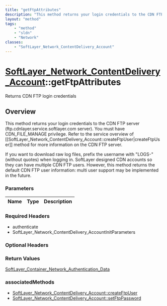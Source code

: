 ```yaml
---
title: "getFtpAttributes"
description: "This method returns your login credentials to the CDN FTP server (ftp.cdnlayer.service.softlayer.com server). You must h... "
layout: "method"
tags:
    - "method"
    - "sldn"
    - "Network"
classes:
    - "SoftLayer_Network_ContentDelivery_Account"
---
```

# [SoftLayer_Network_ContentDelivery_Account](/reference/services/SoftLayer_Network_ContentDelivery_Account)::getFtpAttributes

Returns CDN FTP login credentials


## Overview 
This method returns your login credentials to the CDN FTP server (ftp.cdnlayer.service.softlayer.com server). You must have CDN_FILE_MANAGE privilege. Refer to the service overview of [[SoftLayer_Network_ContentDelivery_Account::createFtpUser|createFtpUser]] method for more information on the CDN FTP server. 

If you want to download raw log files, prefix the username with "LOGS-" (without quotes) when logging in. SoftLayer designed CDN accounts so they can have multiple CDN FTP users. However, this method returns the default CDN FTP user information: multi user support may be implemented in the future. 

### Parameters 
|Name | Type | Description |
| --- | --- | --- |


### Required Headers
* authenticate
* SoftLayer_Network_ContentDelivery_AccountInitParameters

### Optional Headers

### Return Values
<a href='/reference/datatypes/SoftLayer_Container_Network_Authentication_Data'>SoftLayer_Container_Network_Authentication_Data </a>


### associatedMethods

*  [SoftLayer_Network_ContentDelivery_Account::createFtpUser](/reference/services/SoftLayer_Network_ContentDelivery_Account/createFtpUser )
*  [SoftLayer_Network_ContentDelivery_Account::setFtpPassword](/reference/services/SoftLayer_Network_ContentDelivery_Account/setFtpPassword )

